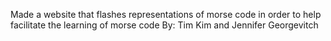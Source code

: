 Made a website that flashes representations of morse code in order to help facilitate the learning of morse code
By: Tim Kim and Jennifer Georgevitch

